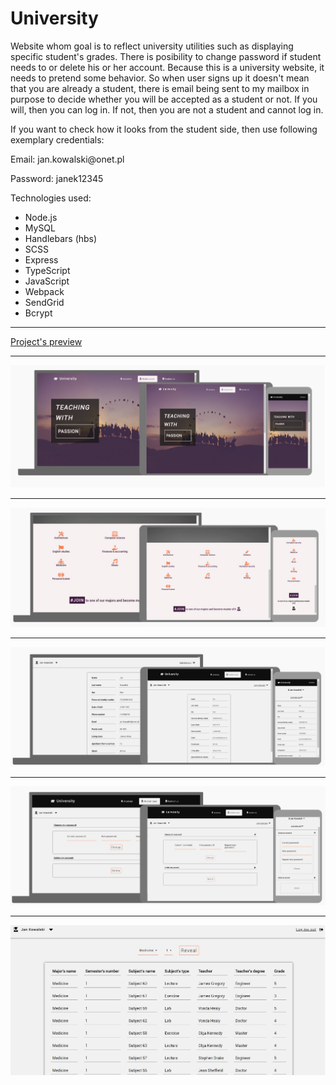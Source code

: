 <h1>University</h1>
<p>Website whom goal is to reflect university utilities such as displaying specific student's grades. There is posibility to change password if student needs to or delete his or her account. Because this is a university website, it needs to pretend some behavior. So when user signs up it doesn't mean that you are already a student, there is email being sent to my mailbox in purpose to decide whether you will be accepted as a student or not. If you will, then you can log in. If not, then you are not a student and cannot log in.</p>
<p>If you want to check how it looks from the student side, then use following exemplary credentials:</p>
<p>Email: jan.kowalski@onet.pl</p>
<p>Password: janek12345</p>
<p>Technologies used:</p>
<ul>
  <li>Node.js</li>
  <li>MySQL</li>
  <li>Handlebars (hbs)</li>
  <li>SCSS</li>
  <li>Express</li>
  <li>TypeScript</li>
  <li>JavaScript</li>
  <li>Webpack</li>
  <li>SendGrid</li>
  <li>Bcrypt</li>
</ul>
<hr>
<a href="https://teo-university-app.herokuapp.com/" target="_blank">Project's preview</a>
<hr>
<img src="https://raw.githubusercontent.com/teo0098/University-website/master/universityimage.jpg"/>
<hr>
<img src="https://raw.githubusercontent.com/teo0098/University-website/master/universityimage2.jpg"/>
<hr>
<img src="https://raw.githubusercontent.com/teo0098/University-website/master/universityimage3.jpg"/>
<hr>
<img src="https://raw.githubusercontent.com/teo0098/University-website/master/universityimage4.jpg"/>
<hr>
<img src="https://raw.githubusercontent.com/teo0098/University-website/master/universityimage5.jpg"/>
